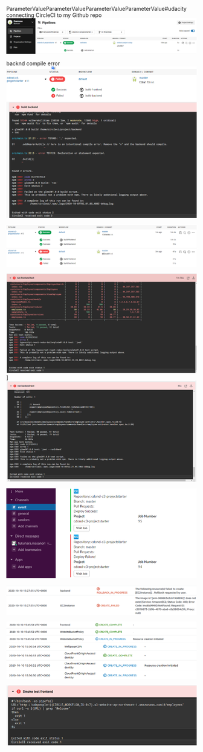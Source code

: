ParameterValueParameterValueParameterValueParameterValue#udacity  
connecting CircleCI to my Github repo
![](2020-10-06-23-23-09.png)

backnd compile error
![](2020-10-07-11-14-09.png)
![](2020-10-07-11-15-04.png)

![](2020-10-07-11-32-12.png)

![](2020-10-09-07-56-28.png)]
![](2020-10-09-07-57-34.png)

![](2020-10-09-11-42-40.png)

![](2020-10-10-15-42-50.png)

![](2020-10-10-15-48-03.png)
![](2020-10-10-15-56-16.png)

![](2020-10-27-12-28-20.png)